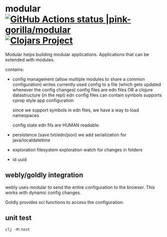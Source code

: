 # modular [![GitHub Actions status |pink-gorilla/modular](https://github.com/pink-gorilla/modular/workflows/CI/badge.svg)](https://github.com/pink-gorilla/modular/actions?workflow=CI)[![Clojars Project](https://img.shields.io/clojars/v/org.pinkgorilla/modular.svg)](https://clojars.org/org.pinkgorilla/modular)


Modular helps building modular applications.
Applications that can be extended with modules.

contains:

- config management (allow multiple modules to share a common configuration)
  writes currently used config to a file (which gets updated whenever the config changes)
  config files are edn files OR a clojure datastructure (in the repl)
  edn config files can contain symbols
  supports cprop style app configuration

  since we support symbols in edn files, we have a way to load namespaces

  config state edn fils are HUMAN readable.
  
- persistence (save txt/edn/json) 
  we add serialization for java/localdatetime 

- exploration
  filesystem exploration
  watch for changes in folders

- id
  uuid

## webly/goldly integration

webly uses modular to send the entire configuration to the browser. This works with dynamic config changes.

Goldly provides sci functions to access the configuration.

## unit test  

`clj -M:test`